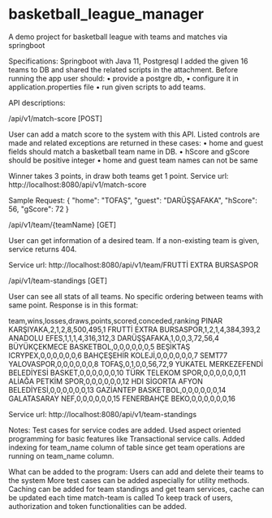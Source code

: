 # basketball_league_manager

A demo project for basketball league with teams and matches via springboot


Specifications:
Springboot with Java 11, Postgresql
I added the given 16 teams to DB and shared the related scripts in the attachment.
Before running the app user should:
•	provide a postgre db, 
•	configure it in application.properties file 
•	run given scripts to add teams.

API descriptions:

/api/v1/match-score [POST]

User can add a match score to the system with this API. 
Listed controls are made and related exceptions are returned in these cases:
•	home and guest fields should match a basketball team name in DB. 
•	hScore and gScore should be positive integer
•	home and guest team names can not be same

Winner takes 3 points, in draw both teams get 1 point.
Service url:
http://localhost:8080/api/v1/match-score

Sample Request:
{
    "home": "TOFAŞ",
    "guest": "DARÜŞŞAFAKA",
    "hScore": 56,
    "gScore": 72
}

/api/v1/team/{teamName} [GET]

User can get information of a desired team. If a non-existing team is given, service returns 404.

Service url:
http://localhost:8080/api/v1/team/FRUTTİ EXTRA BURSASPOR

/api/v1/team-standings [GET]

User can see all stats of all teams. No specific ordering between teams with same point. 
Response is in this format:

team,wins,losses,draws,points,scored,conceded,ranking
PINAR KARŞIYAKA,2,1,2,8,500,495,1
FRUTTİ EXTRA BURSASPOR,1,2,1,4,384,393,2
ANADOLU EFES,1,1,1,4,316,312,3
DARÜŞŞAFAKA,1,0,0,3,72,56,4
BÜYÜKÇEKMECE BASKETBOL,0,0,0,0,0,0,5
BEŞİKTAŞ ICRYPEX,0,0,0,0,0,0,6
BAHÇEŞEHİR KOLEJİ,0,0,0,0,0,0,7
SEMT77 YALOVASPOR,0,0,0,0,0,0,8
TOFAŞ,0,1,0,0,56,72,9
YUKATEL MERKEZEFENDİ BELEDİYESİ BASKET,0,0,0,0,0,0,10
TÜRK TELEKOM SPOR,0,0,0,0,0,0,11
ALİAĞA PETKİM SPOR,0,0,0,0,0,0,12
HDI SİGORTA AFYON BELEDİYESİ,0,0,0,0,0,0,13
GAZİANTEP BASKETBOL,0,0,0,0,0,0,14
GALATASARAY NEF,0,0,0,0,0,0,15
FENERBAHÇE BEKO,0,0,0,0,0,0,16

Service url:
http://localhost:8080/api/v1/team-standings

Notes:
Test cases for service codes are added.
Used aspect oriented programming for basic features like Transactional service calls.
Added indexing for team_name column of table since get team operations are running on team_name column.

What can be added to the program:
Users can add and delete their teams to the system
More test cases can be added aspecially for utility methods.
Caching can be added for team standings and get team services, cache can be updated each time match-team is called
To keep track of users, authorization and token functionalities can be added.



